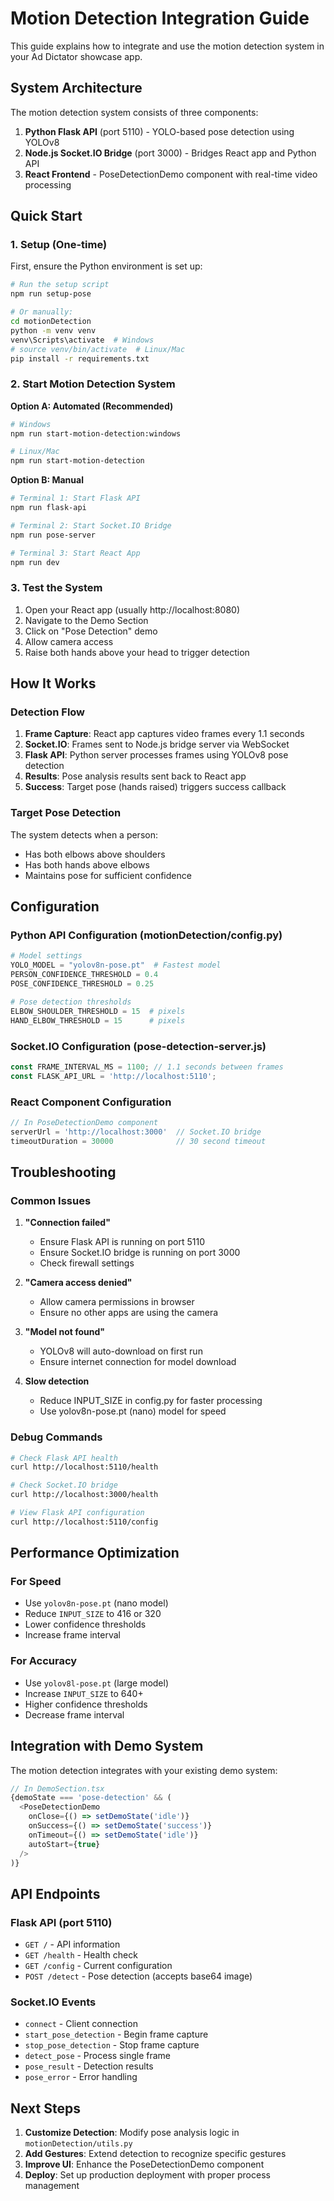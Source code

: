 # Motion Detection Integration Guide

This guide explains how to integrate and use the motion detection system in your Ad Dictator showcase app.

## System Architecture

The motion detection system consists of three components:

1. **Python Flask API** (port 5110) - YOLO-based pose detection using YOLOv8
2. **Node.js Socket.IO Bridge** (port 3000) - Bridges React app and Python API
3. **React Frontend** - PoseDetectionDemo component with real-time video processing

## Quick Start

### 1. Setup (One-time)

First, ensure the Python environment is set up:

```bash
# Run the setup script
npm run setup-pose

# Or manually:
cd motionDetection
python -m venv venv
venv\Scripts\activate  # Windows
# source venv/bin/activate  # Linux/Mac
pip install -r requirements.txt
```

### 2. Start Motion Detection System

**Option A: Automated (Recommended)**
```bash
# Windows
npm run start-motion-detection:windows

# Linux/Mac
npm run start-motion-detection
```

**Option B: Manual**
```bash
# Terminal 1: Start Flask API
npm run flask-api

# Terminal 2: Start Socket.IO Bridge
npm run pose-server

# Terminal 3: Start React App
npm run dev
```

### 3. Test the System

1. Open your React app (usually http://localhost:8080)
2. Navigate to the Demo Section
3. Click on "Pose Detection" demo
4. Allow camera access
5. Raise both hands above your head to trigger detection

## How It Works

### Detection Flow

1. **Frame Capture**: React app captures video frames every 1.1 seconds
2. **Socket.IO**: Frames sent to Node.js bridge server via WebSocket
3. **Flask API**: Python server processes frames using YOLOv8 pose detection
4. **Results**: Pose analysis results sent back to React app
5. **Success**: Target pose (hands raised) triggers success callback

### Target Pose Detection

The system detects when a person:
- Has both elbows above shoulders
- Has both hands above elbows
- Maintains pose for sufficient confidence

## Configuration

### Python API Configuration (motionDetection/config.py)

```python
# Model settings
YOLO_MODEL = "yolov8n-pose.pt"  # Fastest model
PERSON_CONFIDENCE_THRESHOLD = 0.4
POSE_CONFIDENCE_THRESHOLD = 0.25

# Pose detection thresholds
ELBOW_SHOULDER_THRESHOLD = 15  # pixels
HAND_ELBOW_THRESHOLD = 15      # pixels
```

### Socket.IO Configuration (pose-detection-server.js)

```javascript
const FRAME_INTERVAL_MS = 1100; // 1.1 seconds between frames
const FLASK_API_URL = 'http://localhost:5110';
```

### React Component Configuration

```typescript
// In PoseDetectionDemo component
serverUrl = 'http://localhost:3000'  // Socket.IO bridge
timeoutDuration = 30000              // 30 second timeout
```

## Troubleshooting

### Common Issues

1. **"Connection failed"**
   - Ensure Flask API is running on port 5110
   - Ensure Socket.IO bridge is running on port 3000
   - Check firewall settings

2. **"Camera access denied"**
   - Allow camera permissions in browser
   - Ensure no other apps are using the camera

3. **"Model not found"**
   - YOLOv8 will auto-download on first run
   - Ensure internet connection for model download

4. **Slow detection**
   - Reduce INPUT_SIZE in config.py for faster processing
   - Use yolov8n-pose.pt (nano) model for speed

### Debug Commands

```bash
# Check Flask API health
curl http://localhost:5110/health

# Check Socket.IO bridge
curl http://localhost:3000/health

# View Flask API configuration
curl http://localhost:5110/config
```

## Performance Optimization

### For Speed
- Use `yolov8n-pose.pt` (nano model)
- Reduce `INPUT_SIZE` to 416 or 320
- Lower confidence thresholds
- Increase frame interval

### For Accuracy
- Use `yolov8l-pose.pt` (large model)
- Increase `INPUT_SIZE` to 640+
- Higher confidence thresholds
- Decrease frame interval

## Integration with Demo System

The motion detection integrates with your existing demo system:

```typescript
// In DemoSection.tsx
{demoState === 'pose-detection' && (
  <PoseDetectionDemo
    onClose={() => setDemoState('idle')}
    onSuccess={() => setDemoState('success')}
    onTimeout={() => setDemoState('idle')}
    autoStart={true}
  />
)}
```

## API Endpoints

### Flask API (port 5110)
- `GET /` - API information
- `GET /health` - Health check
- `GET /config` - Current configuration
- `POST /detect` - Pose detection (accepts base64 image)

### Socket.IO Events
- `connect` - Client connection
- `start_pose_detection` - Begin frame capture
- `stop_pose_detection` - Stop frame capture
- `detect_pose` - Process single frame
- `pose_result` - Detection results
- `pose_error` - Error handling

## Next Steps

1. **Customize Detection**: Modify pose analysis logic in `motionDetection/utils.py`
2. **Add Gestures**: Extend detection to recognize specific gestures
3. **Improve UI**: Enhance the PoseDetectionDemo component
4. **Deploy**: Set up production deployment with proper process management
